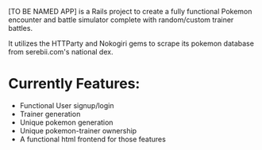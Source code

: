 [TO BE NAMED APP] is a Rails project to create a fully functional Pokemon encounter and battle simulator complete with random/custom trainer battles.

It utilizes the HTTParty and Nokogiri gems to scrape its pokemon database from serebii.com's national dex. 
<h1> Currently Features:</h1>
<ul>
  <li> Functional User signup/login </li>
  <li> Trainer generation </li>
  <li> Unique pokemon generation </li>
  <li> Unique pokemon-trainer ownership </li> 
  <li> A functional html frontend for those features </li>
</ul>
